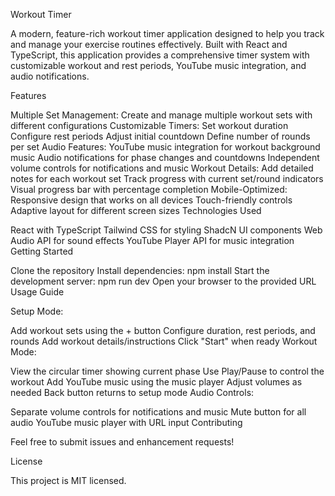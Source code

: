 Workout Timer

A modern, feature-rich workout timer application designed to help you track and manage your exercise routines effectively. Built with React and TypeScript, this application provides a comprehensive timer system with customizable workout and rest periods, YouTube music integration, and audio notifications.

Features

Multiple Set Management: Create and manage multiple workout sets with different configurations
Customizable Timers:
Set workout duration
Configure rest periods
Adjust initial countdown
Define number of rounds per set
Audio Features:
YouTube music integration for workout background music
Audio notifications for phase changes and countdowns
Independent volume controls for notifications and music
Workout Details:
Add detailed notes for each workout set
Track progress with current set/round indicators
Visual progress bar with percentage completion
Mobile-Optimized:
Responsive design that works on all devices
Touch-friendly controls
Adaptive layout for different screen sizes
Technologies Used

React with TypeScript
Tailwind CSS for styling
ShadcN UI components
Web Audio API for sound effects
YouTube Player API for music integration
Getting Started

Clone the repository
Install dependencies:
npm install
Start the development server:
npm run dev
Open your browser to the provided URL
Usage Guide

Setup Mode:

Add workout sets using the + button
Configure duration, rest periods, and rounds
Add workout details/instructions
Click "Start" when ready
Workout Mode:

View the circular timer showing current phase
Use Play/Pause to control the workout
Add YouTube music using the music player
Adjust volumes as needed
Back button returns to setup mode
Audio Controls:

Separate volume controls for notifications and music
Mute button for all audio
YouTube music player with URL input
Contributing

Feel free to submit issues and enhancement requests!

License

This project is MIT licensed.
